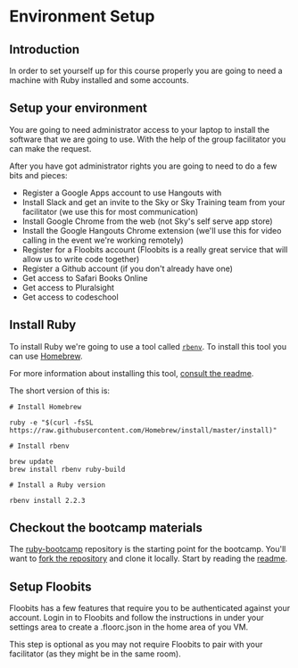 # Environment Setup


## Introduction

In order to set yourself up for this course properly you are going to need a machine with Ruby installed and some accounts.


## Setup your environment

You are going to need administrator access to your laptop to install the software that we are going to use. With the help of the group facilitator you can make the request.

After you have got administrator rights you are going to need to do a few bits and pieces:

* Register a Google Apps account to use Hangouts with
* Install Slack and get an invite to the Sky or Sky Training team from your facilitator (we use this for most communication)
* Install Google Chrome from the web (not Sky's self serve app store)
* Install the Google Hangouts Chrome extension (we'll use this for video calling in the event we're working remotely)
* Register for a Floobits account (Floobits is a really great service that will allow us to write code together)
* Register a Github account (if you don't already have one)
* Get access to Safari Books Online
* Get access to Pluralsight
* Get access to codeschool


## Install Ruby

To install Ruby we're going to use a tool called [`rbenv`](https://github.com/sstephenson/rbenv). To install this tool you can use [Homebrew](http://brew.sh/).

For more information about installing this tool, [consult the readme](https://github.com/sstephenson/rbenv#homebrew-on-mac-os-x).

The short version of this is:

```
# Install Homebrew

ruby -e "$(curl -fsSL https://raw.githubusercontent.com/Homebrew/install/master/install)"

# Install rbenv

brew update
brew install rbenv ruby-build

# Install a Ruby version

rbenv install 2.2.3
```


## Checkout the bootcamp materials

The [ruby-bootcamp](https://github.com/Ladtech/ruby-bootcamp) repository is the starting point for the bootcamp. You'll want to [fork the repository](https://github.com/Ladtech/ruby-bootcamp) and clone it locally. Start by reading the [readme](https://github.com/Ladtech/ruby-bootcamp/blob/master/readme.md).


## Setup Floobits

Floobits has a few features that require you to be authenticated against your account. Login in to Floobits and follow the instructions in under your settings area to create a .floorc.json in the home area of you VM.

This step is optional as you may not require Floobits to pair with your facilitator (as they might be in the same room).
